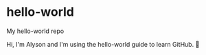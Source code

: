 hello-world
===========

My hello-world repo

Hi, I'm Alyson and I'm using the hello-world guide to learn GitHub. :tada: 
